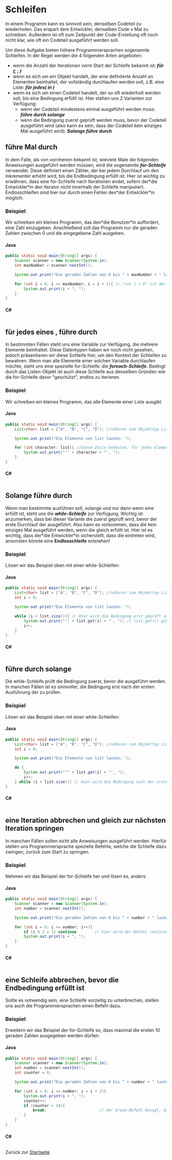 # Schleifen

In einem Programm kann es sinnvoll sein, denselben Codeteil zu wiederholen. Das erspart dem Entwickler, denselben Code x Mal zu schreiben. Außerdem ist oft zum Zeitpunkt der Code-Erstellung oft noch nicht klar, wie oft ein Codeteil ausgeführt werden soll. 

Um diese Aufgabe bieten höhere Programmiersprachen sogenannte Schleifen. In der Regel werden die 4 folgenden Arten angeboten:
- wenn die Anzahl der Iterationen vorm Start der Schleife bekannt ist: ***für (<start>; <Ende-Bedingung>; <Inkrementer>)***
- wenn es sich um ein Objekt handelt, der eine definiterte Anzahl an Elementen beinhaltet, der vollständig durchlaufen werden soll, z.B. eine Liste: ***für jedes(<Element> in <Objekt>)***
- wenn es sich um einen Codeteil handelt, der so oft wiederholt werden soll, bis eine Bedingung erfüllt ist. Hier stehen uns 2 Varianten zur Verfügung:
  - wenn der Codeteil mindestens einmal ausgeführt werden muss: ***führe durch <Anweisungen> solange <Bedingung>***
  - wenn die Bedingung zuerst geprüft werden muss, bevor der Codeteil ausgeführt wird (also kann es sein, dass der Codeteil kein einziges Mal ausgeführt wird): ***Solange <Bedingung> führe durch <Anweisungen>***

## führe <Anweisungen> <x> Mal durch

In dem Falle, als von vornherein bekannt ist, wieviele Male die folgenden Anweisungen ausgeführt werden müssen, wird die sogenannte ***for-Schleife*** verwendet. Diese definiert einen Zähler, der bei jedem Durchlauf um den Inkrementer erhöht wird, bis die Endbedingung erfüllt ist. Hier ist wichtig zu erwähnen, dass eine for-Schleife nach <x> Iterationen endet, sofern der\*die Entwickler\*in den Iterator nicht innerhalb der Schleife manipuliert. Endlosschleifen sind hier nur durch einen Fehler des\*der Entwickler\*in möglich.

### Beispiel

Wir schreiben ein kleines Programm, das den\*die Benutzer\*in auffordert, eine Zahl einzugeben. Anschließend soll das Programm nur die geraden Zahlen zwischen 0 und die eingegebene Zahl ausgeben.

#### Java 

```Java
public static void main(String[] args) {
    Scanner scanner = new Scanner(System.in);
    int maxNumber = scanner.nextInt();

    System.out.print("Die geraden Zahlen von 0 bis " + maxNumber + " lauten: ");

    for (int i = 0; i <= maxNumber; i = i + 2){ // "int i = 0" ist der Startwert von der Variable i, "i <= number" bedeutet, dass die for-Schleife aufhören soll, wenn i größer oder gleich number ist, "i = i + 2" heißt, dass bei jeder Iteration i um 2 erhöht wird.
        System.out.print(i + ", ");
    }
}
```

#### C#

```c#

```

## für jedes <Element> eines <Objekts>, führe <Anweisungen> durch

In bestimmten Fällen steht uns eine Variable zur Verfügung, die mehrere Elemente beinhaltet. Diese Datentypen haben wir noch nicht gesehen, jedoch präsentieren wir diese Schleife hier, um den Kontext der Schleifen zu bewahren. Wenn man alle Elemente einer solchen Variable durchlaufen möchte, steht uns eine spezielle for-Schleife: die ***foreach-Schleife***. Bedingt durch das Listen-Objekt ist auch diese Schleife aus denselben Gründen wie die for-Schleife davor "geschützt", endlos zu iterieren.

### Beispiel

Wir schreiben ein kleines Programm, das alle Elemente einer Liste ausgibt.

#### Java 

```Java
public static void main(String[] args) {
    List<char> list = ["A", "B", "C", "D"]; //näheres zum Objekttyp List in einem späteren Kapitel

    System.out.print("Die Elemente von list lauten: ");

    for (int character: list){ //diese Zeile bedeutet: für jedes Element in list, speichere den Wert des Elements in die Variable character und führe den Anweisungsblock aus.
        System.out.print("'" + character + "', ");
    }
}
```

#### C#

```c#

```

## Solange <Bedingung> führe durch <Anweisungen>

Wenn man bestimmte <Anweisungen> ausführen soll, solange und nur dann wenn eine <Bedingung> erfüllt ist, steht uns die ***while-Schleife*** zur Verfügung. Wichtig ist anzumerken, dass bei dieser Variante die <Bedingung> zuerst geprüft wird, bevor der erste Durchlauf der <Anweisungen> ausgeführt. Also kann es vorkommen, dass die <Anweisungen> kein einziges Mal ausgeführt werden, wenn die <Bedingung> gleich erfüllt ist. Hier ist es wichtig, dass der\*die Entwickler\*in sicherstellt, dass die <Bedingung> eintreten wird, ansonsten könnte eine **Endlosschleife** entstehen!

### Beispiel

Lösen wir das Beispiel oben mit einer while-Schleifen:

#### Java 

```Java
public static void main(String[] args) {
    List<char> list = ["A", "B", "C", "D"]; //näheres zum Objekttyp List in einem späteren Kapitel
    int i = 0;

    System.out.print("Die Elemente von list lauten: ");

    while (i < list.size()){ // Hier wird die Bedingung erst geprüft und erst bei positivem Ergebnis die <Anweisungen> ausgeführt. list.size() gibt die Anzahl der Elemente in list aus.
        System.out.print("'" + list.get(i) + "', "); // list.get(i) gibt das Element an der Position i aus (das erste Element ist hier an Position 0)
        i++;
    }
}
```

#### C#

```c#

```

## führe durch <Anweisungen> solange <Bedingung>

Die while-Schleife prüft die Bedingung zuerst, bevor die <Anweisungen> ausgeführt werden. In manchen Fällen ist es sinnvoller, die Bedingung erst nach der ersten Ausführung der <Anweisungen> zu prüfen.

### Beispiel

Lösen wir das Beispiel oben mit einer while-Schleifen:

#### Java 

```Java
public static void main(String[] args) {
    List<char> list = ["A", "B", "C", "D"]; //näheres zum Objekttyp List in einem späteren Kapitel
    int i = 0;

    System.out.print("Die Elemente von list lauten: ");

    do {
        System.out.print("'" + list.get(i) + "', ");
        i++;
    } while (i < list.size()) // Hier wird die Bedingung nach der ersten Ausführung des Anweisungsblocks
}
```

#### C#

```c#

```

## eine Iteration abbrechen und gleich zur nächsten Iteration springen

In manchen Fällen sollen nicht alle Anweisungen ausgeführt werden. Hierfür stellen uns Programmiersprache spezielle Befehle, welche die Schleife dazu zwingen, zurück zum Start zu springen. 

### Beispiel

Nehmen wir das Beispiel der for-Schleife her und lösen es, anders:

#### Java 

```Java
public static void main(String[] args) {
    Scanner scanner = new Scanner(System.in);
    int number = scanner.nextInt();

    System.out.print("Die geraden Zahlen von 0 bis " + number + " lauten: ");

    for (int i = 0; i <= number; i++){
        if (i % 2 = 1) continue        // hier wird der Befehl continue verwendet. Dieser besagt: überspringe den Rest der Anweisungen und springe sofort zur nächsten Iteration
        System.out.print(i + ", ");
    }
}
```

#### C#

```c#

```

## eine Schleife abbrechen, bevor die Endbedingung erfüllt ist

Sollte es notwendig sein, eine Schleife vorzeitig zu unterbrechen, stellen uns auch die Programmiersprachen einen Befehl dazu.

### Beispiel

Erweitern wir das Beispiel der for-Schleife so, dass maximal die ersten 10 geraden Zahlen ausgegeben werden dürfen:

#### Java 

```Java
public static void main(String[] args) {
    Scanner scanner = new Scanner(System.in);
    int number = scanner.nextInt();
    int counter = 0;

    System.out.print("Die geraden Zahlen von 0 bis " + number + " lauten: ");

    for (int i = 0; i <= number; i = i + 2){
        System.out.print(i + ", ");
        counter++;
        if (counter > 10){
            break;                       // der break-Befehl besagt, dass die Schleife abgebrochen wird, auch wenn weitere Iterationen noch offen gewesen wären. In diesem Falle, wenn counter > 10 sprich, wenn 10 gerade Zahlen ausgegeben wurden.
        }
    }
}
```

#### C#

```c#

```
Zurück zur [Startseite](README.md)
